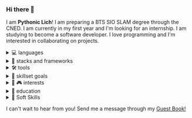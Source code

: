 ### Hi there 👋
I am **Pythonic Lich**! I am preparing a BTS SIO SLAM degree through the CNED. I am currently in my first year and I'm looking for an internship. I am studying to become a software developer. I love programming and I'm interested in collaborating on projects.

<details><summary>💻 languages</summary>
  <br>
  <img src="https://img.shields.io/badge/javascript-ECMAScript_2021-blue?logo=javascript"></img>
  <img src="https://img.shields.io/badge/C_Sharp-7.00-blue?logo=CSharp"></img>
  <img src="https://img.shields.io/badge/Python-3.11-blue?logo=Python"></img>
  <img src="https://img.shields.io/badge/HTML-5-blue?logo=html5"></img>
  <img src="https://img.shields.io/badge/CSS-3-blue?logo=css3"></img>
</details>

<details><summary>🚀 stacks and frameworks</summary>
  <br>
  <img src="https://img.shields.io/badge/react-18-blue?logo=react"></img>
  <img src="https://img.shields.io/badge/Node-18.00-blue?logo=nodedotjs"></img>
  <img src="https://img.shields.io/badge/.NET-7.00-blue?logo=.NET"></img>
  <img src="https://img.shields.io/badge/Blazor-blue?logo=blazor"></img>
  <img src="https://img.shields.io/badge/Material-v5-blue?logo=MUI"></img>
  <img src="https://img.shields.io/badge/Bootstrap-5-blue?logo=bootstrap"></img>
  <img src="https://img.shields.io/badge/Django-4.00-blue?logo=django"></img>
  <img src="https://img.shields.io/badge/Flask-2.00-blue?logo=flask"></img>
  <img src="https://img.shields.io/badge/Fast_API-0.1-blue?logo=fastapi"></img>
</details>

<details><summary>🛠 tools</summary>
  <br>
  <img src="https://img.shields.io/badge/Visual_Studio_Code-black?logo=visualstudiocode"></img>
  <img src="https://img.shields.io/badge/Visual_Studio-2019-black?logo=visualstudio"></img>
  <img src="https://img.shields.io/badge/PyCharm-black?logo=pycharm"></img>
  <img src="https://img.shields.io/badge/Jira-black?logo=jira"></img>
  <img src="https://img.shields.io/badge/Confluence-black?logo=confluence"></img>
  <img src="https://img.shields.io/badge/Git-black?logo=git"></img>
  <img src="https://img.shields.io/badge/GitHub-black?logo=github"></img>
</details>

<details><summary>🎯 skillset goals</summary>
  <br>
  <img src="https://img.shields.io/badge/AWS-grey?logo=amazonaws"></img>
  <img src="https://img.shields.io/badge/Azure-grey?logo=microsoftazure"></img>
  <img src="https://img.shields.io/badge/Google_Cloud-grey?logo=googlecloud"></img>
  <img src="https://img.shields.io/badge/R-grey?logo=r"></img>
  <img src="https://img.shields.io/badge/PHP-grey?logo=php"></img>
  <img src="https://img.shields.io/badge/Kotlin-grey?logo=kotlin"></img>
  <img src="https://img.shields.io/badge/Docker-grey?logo=docker"></img>
  <img src="https://img.shields.io/badge/Terraform-grey?logo=terraform"></img>
  <img src="https://img.shields.io/badge/Kubernetes-grey?logo=kubernetes"></img>
  <img src="https://img.shields.io/badge/Linux-grey?logo=linux"></img>
  <img src="https://img.shields.io/badge/Ubuntu-grey?logo=ubuntu"></img>
  <img src="https://img.shields.io/badge/Android-grey?logo=android"></img>
  <img src="https://img.shields.io/badge/iOS-grey?logo=ios"></img>
  <img src="https://img.shields.io/badge/Anaconda-grey?logo=anaconda"></img>
  <img src="https://img.shields.io/badge/Pandas-grey?logo=pandas"></img>
  <img src="https://img.shields.io/badge/Numpy-grey?logo=numpy"></img>
  <img src="https://img.shields.io/badge/Sympy-grey?logo=sympy"></img>
  <img src="https://img.shields.io/badge/Jupyter-grey?logo=jupyter"></img>
  <img src="https://img.shields.io/badge/D3.js-grey?logo=d3dotjs"></img>
  <img src="https://img.shields.io/badge/Chart.js-grey?logo=chartdotjs"></img>
</details>

<details><summary>📖 🎮 interests</summary>
  <br>
  <ul>
  <li>Progression Fantasy (Cradle, Mother of Learning, Mage Errant)</li>
  <li>LitRPGs</li>
  <li>CRPGs (Baldur's Gate, Pathfinder, Planescape Torment, Neverwinter Nights)</li>
  <li>Metroidvanias</li>
  <li>Point & Clicks</li>
  <li>Choose your own adventure</li>
  </ul>
</details>

<details>
  <summary>
    🌱 education
  </summary>
  <br>
  <ul>
  <li><img src="https://img.shields.io/badge/CNED-BTS_SIO_SLAM_2023--2025-gold"></img></li>
  <li><img src="https://img.shields.io/badge/Coursera-Specializations-gold?logo=coursera"></img></li>
  <li><img src="https://img.shields.io/badge/Codecademy-Career_paths-gold?logo=codecademy"></img></li>
  <li><img src="https://img.shields.io/badge/Freecodecamp-Certifications-gold?logo=freecodecamp"></img></li>
  <li><img src="https://img.shields.io/badge/Udemy-Hands_on_skills-gold?logo=udemy"></img></li>
  </ul>
</details>

<details>
  <summary>
    🤼 Soft Skills
  </summary>
  <br>
  <img src="https://img.shields.io/badge/Agile_Project_Management-gold"></img>
  <img src="https://img.shields.io/badge/Scrumban-gold"></img>
  <img src="https://img.shields.io/badge/Communication-gold"></img>
  <img src="https://img.shields.io/badge/Cooperation-gold"></img>
  <img src="https://img.shields.io/badge/Adaptability-gold"></img>
  <img src="https://img.shields.io/badge/Problem_Solving-gold"></img>
  <img src="https://img.shields.io/badge/Emotional_Intelligence-gold"></img>
  <img src="https://img.shields.io/badge/Clean_Code-gold"></img>
  <img src="https://img.shields.io/badge/TDD-gold"></img>
  <img src="https://img.shields.io/badge/DRY-gold"></img>
  <img src="https://img.shields.io/badge/SOLID-gold"></img>
  <img src="https://img.shields.io/badge/KISS-gold"></img>
</details>

I can't wait to hear from you! Send me a message through my <a href="https://github.com/PythonicLich/PythonicLich/issues" target="_blank">Guest Book!</a>

<!--[![My Skills](https://skillicons.dev/icons?i=js,html,css,py,cs,bash,powershell,lua,md,react,regex,sqlite,bootstrap,discord,dotnet,figma,stackoverflow)](https://skillicons.dev)

### Current frameworks and tools
[![My Frameworks](https://skillicons.dev/icons?i=git,github,jest,linux,nodejs,flask,django,selenium,visualstudio,vscode)](https://skillicons.dev)

### Skills I'm working on and eager to develop through a new project
[![My Future Skills](https://skillicons.dev/icons?i=java,php,webpack,vite,vue,kotlin,azure,androidstudio,aws,babel,cloudflare,d3,electron,docker,express,fastapi,flutter,gcp,spring,hibernate,jquery,jenkins,laravel,kubernetes,materialui,mongodb,mysql,nginx,postgres,pytorch,qt,r,redux,symfony)](https://skillicons.dev)


**PythonicLich/PythonicLich** is a ✨ _special_ ✨ repository because its `README.md` (this file) appears on your GitHub profile.

Here are some ideas to get you started:

- 🔭 I’m currently working on ...
- 🌱 I’m currently learning ...
- 👯 I’m looking to collaborate on ...
- 🤔 I’m looking for help with ...
- 💬 Ask me about ...
- 📫 How to reach me: ...
- 😄 Pronouns: ...
- ⚡ Fun fact: ...
-->

